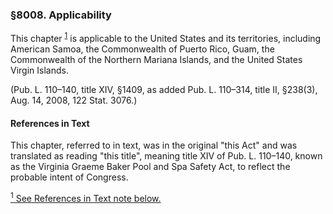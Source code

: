 ### §8008. Applicability ###

This chapter <sup><a href="#8008_1_target" name="8008_1">1</a></sup> is applicable to the United States and its territories, including American Samoa, the Commonwealth of Puerto Rico, Guam, the Commonwealth of the Northern Mariana Islands, and the United States Virgin Islands.

(Pub. L. 110–140, title XIV, §1409, as added Pub. L. 110–314, title II, §238(3), Aug. 14, 2008, 122 Stat. 3076.)

#### References in Text ####

This chapter, referred to in text, was in the original "this Act" and was translated as reading "this title", meaning title XIV of Pub. L. 110–140, known as the Virginia Graeme Baker Pool and Spa Safety Act, to reflect the probable intent of Congress.

[<sup>1</sup> See References in Text note below.](#8008_1)